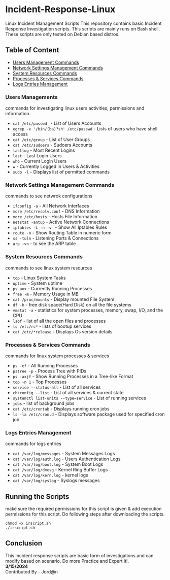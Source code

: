 # Incident-Response-Linux
Linux Incident Management Scripts
This repository contains basic Incident Response Investigation scripts. This scripts are mainly runs on Bash shell. These scripts are only tested on Debian based distros.

## Table of Content
- [Users Management Commands](#users-managemen)
- [Network Settings Management Commands](#network-setting)
- [System Resources Commands](##system)
- [Processes & Services Commands](##procsess)
- [Logs Entries Management](##logs)

### Users Managements
commands for investigating linux users activities, permissions and information.
- `cat /etc/passwd ` - List of Users Accounts
- `egrep -e '/bin/(ba)?sh' /etc/passwd` - Lists of users who have shell access
- `cat /etc/group` - List of User Groups
- `cat /etc/sudoers` - Sudoers Accounts
- `lastlog` - Most Recent Logins
- `last` - Last Login Users
- `who` - Current Login Users
- `w` - Currently Logged in Users & Activities
- `sudo -l` - Displays list of permitted commands 

### Network Settings Management Commands
commands to see netwrok configurations 
- `ifconfig -a` - All Network Interfaces
- `more /etc/resolv.conf` - DNS Information
- `more /etc/hosts` - Hosts File Information
- `netstat -antup` - Active Network Connections
- `iptables -L -n -v ` - Show All Iptables Rules
- `route -n` - Show Routing Table in numeric form
- `ss -tuln` - Listening Ports & Connections
- `arp -vn` - to see the ARP table

### System Resources Commands
commands to see linux system resources 
- `top` - Linux System Tasks
- `uptime` - System uptime
- `ps aux` - Currently Running Processes
- `free -m` - Memory Usage in MB
- `cat /proc/mounts` - Display mounted File System
- `df -h` - free disk space(Hard Disk) on all the file systems
- `vmstat -a` - statistics for system processes, memory, swap, I/O, and the CPU
- `lsof` - list of all the open files and processes
- `ls /etc/rc*` - lists of bootup services
- `cat /etc/*release` - Displays Os version details

### Processes & Services Commands
commands for linux system processes & services
- `ps -ef` - All Running Processes
- `pstree -p` - Process Tree with PIDs
- `ps -axjf` - Show Running Processes in a Tree-like Format
- `top -n 1` - Top Processes
- `service --status-all` - List of all services
- `chkconfig --list` - List of all services & current state
- `systemctl list-units --type=service` - List of running services
- `jobs` - list of background jobs
- `cat /etc/crontab` - Displays running cron jobs
- `ls -la /etc/cron.d` - Displays software package used for specified cron job

### Logs Entries Management
commands for logs entries
- `cat /var/log/messages` - System Messages Logs
- `cat /var/log/auth.log` - Users Authentication Logs
- `cat /var/log/boot.log` - System Boot Logs
- `cat /var/log/dmesg` - Kernel Ring Buffer Logs
- `cat /var/log/kern.log` - kernel logs
- `cat /var/log/syslog` - Syslogs messages

## Running the Scripts
make sure the required permissions for this script is given & add execution permissions for this script. Do following steps after downloading the scripts.
```
chmod +x irscript.sh
./irscript.sh
```

## Conclusion 

This incident response scripts are basic form of investigations and can modify based on scenario. Do more Practice and Expert it!. <br>
**3/15/2024** <br>
Contributed By - Jord@n
